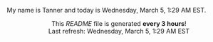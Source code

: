 My name is Tanner and today is Wednesday, March 5, 1:29 AM EST.

<p align="center">This <i>README</i> file is generated <b>every 3 hours</b>!</br>Last refresh: Wednesday, March 5, 1:29 AM EST<br /></p>
